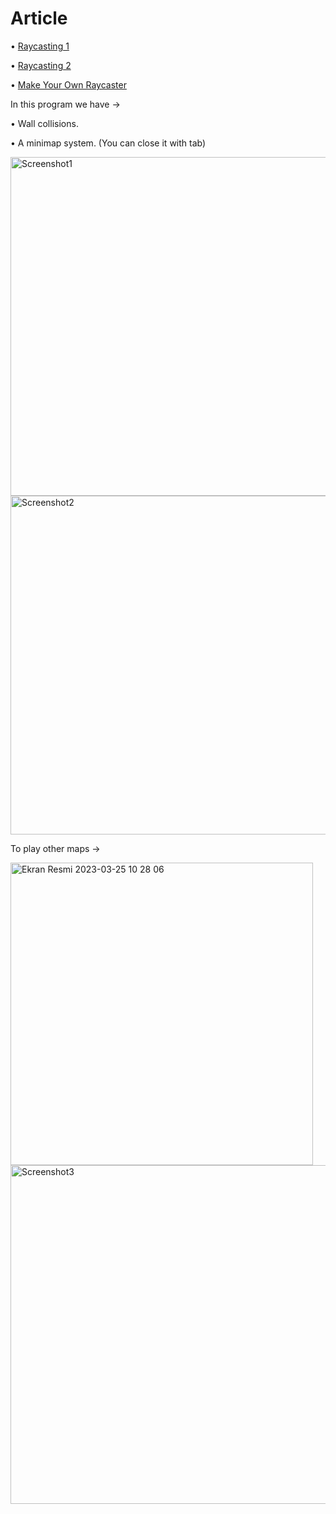 # Article

• [Raycasting 1](https://lodev.org/cgtutor/raycasting.html)

• [Raycasting 2](https://lodev.org/cgtutor/raycasting2.html)

• [Make Your Own Raycaster](https://www.youtube.com/watch?v=gYRrGTC7GtA)

In this program we have ->

• Wall collisions.

• A minimap system. (You can close it with tab)

<img width="542" alt="Screenshot1" src="https://user-images.githubusercontent.com/73845925/227703758-5531291b-0b80-4632-b929-91ce996d1663.png">

<img width="542" alt="Screenshot2" src="https://user-images.githubusercontent.com/73845925/227703762-1c337fdd-3900-4471-9767-aa134811e64d.png">

To play other maps ->

<img width="484" alt="Ekran Resmi 2023-03-25 10 28 06" src="https://user-images.githubusercontent.com/73845925/227703889-2857541e-804e-4040-b6ac-8707fca90157.png">

<img width="542" alt="Screenshot3" src="https://user-images.githubusercontent.com/73845925/227703771-1f1b2ed9-4236-4125-b057-8a0a17a6d748.png">
